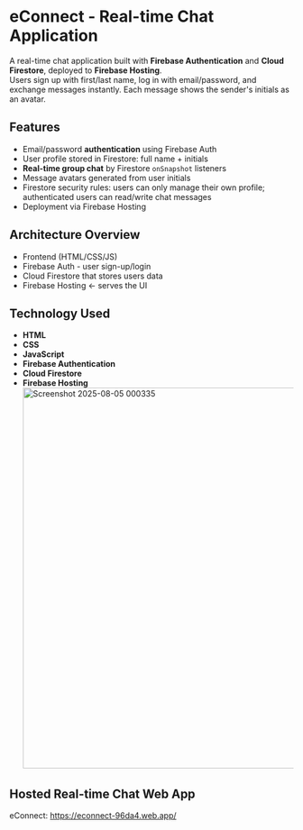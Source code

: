 # eConnect -  Real-time Chat Application

A real-time chat application built with **Firebase Authentication** and **Cloud Firestore**, deployed to **Firebase Hosting**.  
Users sign up with first/last name, log in with email/password, and exchange messages instantly. Each message shows the sender's initials as an avatar.

## Features
- Email/password **authentication** using Firebase Auth  
- User profile stored in Firestore: full name + initials  
- **Real-time group chat** by Firestore `onSnapshot` listeners  
- Message avatars generated from user initials  
- Firestore security rules: users can only manage their own profile; authenticated users can read/write chat messages  
- Deployment via Firebase Hosting  

## Architecture Overview
- Frontend (HTML/CSS/JS)
- Firebase Auth - user sign-up/login
- Cloud Firestore that stores users data
- Firebase Hosting ← serves the UI

## Technology Used
- **HTML**
- **CSS**
- **JavaScript**
- **Firebase Authentication**   
- **Cloud Firestore** 
- **Firebase Hosting**
  <img width="1366" height="676" alt="Screenshot 2025-08-05 000335" src="https://github.com/user-attachments/assets/2ba071ad-a61c-4ebb-b2c5-4bf665089ae3" />
  
## Hosted Real-time Chat Web App
eConnect: https://econnect-96da4.web.app/
  




